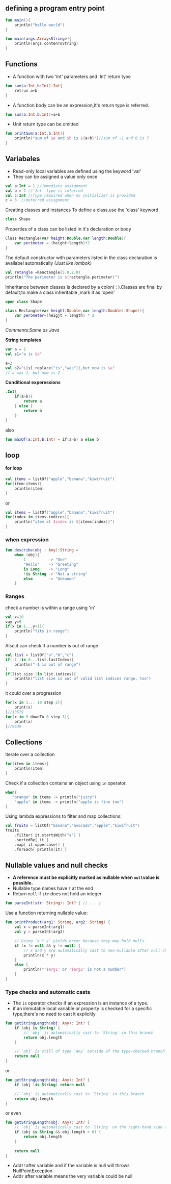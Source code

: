 ## defining a program entry point
```kotlin
fun main(){
	println("hello world")
}
```

```kotlin
fun main(args:Array<String>){
	println(args.contenToString)
}
```

## Functions
- A function with two 'Int' parameters and 'Int' return tyoe
```kotlin
fun sum(a:Int,b:Int):Int{
	retrun a+b
}
```

- A function body can be an expression,It's return type is referred.
```kotlin 
fun sum(a:Int,b:Int)=a+b
```

- Unit return type can be omitted
```kotlin
fun printSum(a:Int,b:Int){
	println("sum of $a and $b is ${a+b}")//sum of -1 and 8 is 7
}
```

## Variabales
- Read-only local variables are defined using the keyword 'val'
- They can be assigned a value only once 
``` kotlin
val a:Int = 1 //immediate assignment
val b = 2 //'Int' type is inferred
val c:Int //Type required when no initializer is provided
c = 3  //deferred assignment 
```

Creating classes and instances
To define a class,use the 'class' keyword
```kotlin
class Shape
```

Properties of a class can be listed in it's declaration or body
```kotlin
Class Rectangle(var height:Double,var length:Double){
	var perimeter = (height+length)*2
}
```

The default constructor with parameters listed in the class declaration is availabel automatically
*(Just like lombok)*
```kotlin
val retangle =Renctangle(5.0,2.0)
println("The perimeter is ${rectangle.perimeter}")
```

Inheritance between classes is declared by a colon( : ).Classes are final by default;to make a class inheritable ,mark it as 'open'
```kotlin
open class Shape

class Rectangle(var height:Double,var length:Double):Shape(){
	var perometer=(heigjt + length) * 2
}
```

*Comments:Same as Java*

**String templates**
```kotlin
var a = 1
val s1="a is $a"

a=2
val s2="${s1.replace("is","was")},but now is $a"
// a was 1, but now is 2
```

**Conditional experessions**
```kotlin
:Int{
	if(a>b){
		return a
	} else {
		return b
	}
}
```
also
```kotlin
fun maxOf(a:Int,b:Int) = if(a>b) a else b
```

## loop
#### for loop
```kotlin
val items = listOf("apple","banana","kiwifruit")
for(item:items){
	println(item)
}
```
or
``` kotlin
val items = listOf("apple","banana","kiwifruit")
for(index in items.indices){
	println("item at $index is ${items[index]}")
}
```


### when expression
```kotlin
fun describe(obj : Any):String =
	when (obj){
		1          -> "One"
        "Hello"    -> "Greeting"
        is Long    -> "Long"
        !is String -> "Not a string"
        else       -> "Unknown"
	}
```

### Ranges
check a number is within a range using 'in'
```kotlin
val x=10
vay y=9
if(x in 1...y+1){
	println("fits in range")
}
```

Also,it can check if a number is out of range
```kotlin
val list = listOf("a","b","c")
if(-1 !in 0...list.lastIndex){
	println("-1 is out of range")
}
if(list.size !in list.indices){
	println("list size is out of valid list indices range, too")
}
```

it could over a progression
```kotlin
for(x in 1... 10 step 2){
	print(x)
}//13579
for(x in 9 downTo 0 step 3){
	print(x)
}//9630
```

## Collections
Iterate over a collection
```kotlin
for(item in items){
	println(item)
}
```

Check if a collection contains an object using `in` operator.
```kotlin
when{
   "orange" in items -> println("juicy")
    "apple" in items -> println("apple is fine too")
}
```

Using lambda expressions to filter and map collections:
```kotlin
val fruits = listOf("banana","avocado","apple","kiwifruit")
fruits
	.filter{ it.startsWith("a") }
	.sortedBy{ it }
	.map{ it.uppercase() }
	.forEach{ println(it) }
```

## Nullable values and null checks
- **A reference must be explicitly marked as nullable when `null`value is possible.**
- Nullable type names have `?` at the end
- Return `null` if `str` does not hold an integer
```kotlin
fun parseInt(str: String): Int? { // ... }
```
Use a function returning nullable value:
```kotlin
fun printProduct(arg1: String, arg2: String) {
    val x = parseInt(arg1)
    val y = parseInt(arg2)

    // Using `x * y` yields error because they may hold nulls.
    if (x != null && y != null) {
        // x and y are automatically cast to non-nullable after null check
        println(x * y)
    }
    else {
        println("'$arg1' or '$arg2' is not a number")
    }    
}
```

### Type checks and automatic casts
- The `is` operator checks if an expression is an instance of a type.
- if an immutable local variable or property is checked for a specific type,there's no need to cast it explicitly
```kotlin
fun getStringLength(obj: Any): Int? {
    if (obj is String) {
        // `obj` is automatically cast to `String` in this branch
        return obj.length
    }

    // `obj` is still of type `Any` outside of the type-checked branch
    return null
}
```
or
```kotlin
fun getStringLength(obj: Any): Int? {
    if (obj !is String) return null

    // `obj` is automatically cast to `String` in this branch
    return obj.length
}
```
or even
```kotlin
fun getStringLength(obj: Any): Int? {
    // `obj` is automatically cast to `String` on the right-hand side of `&&`
    if (obj is String && obj.length > 0) {
        return obj.length
    }
​
    return null
}

```


- Add`!!`after  variable and if the variable is null will throws NullPointException
- Add`?` after variable means the very variable could be null



















	


























































